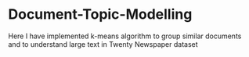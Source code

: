 # Document-Topic-Modelling


Here I have implemented k-means algorithm to group similar documents and to understand large text in Twenty Newspaper dataset

